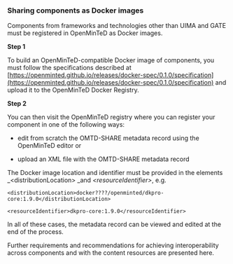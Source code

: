 ### Sharing components as Docker images



Components from frameworks and technologies other than UIMA and GATE must be registered in OpenMinTeD as Docker images.



**Step 1**

To build an OpenMinTeD-compatible Docker image of components, you must follow the specifications described at [https://openminted.github.io/releases/docker-spec/0.1.0/specification](https://openminted.github.io/releases/docker-spec/0.1.0/specification) and upload it to the OpenMinTeD Docker Registry.



**Step 2**

You can then visit the OpenMinTeD registry where you can register your component in one of the following ways:

* edit from scratch the OMTD-SHARE metadata record using the OpenMinTeD editor or

* upload an XML file with the OMTD-SHARE metadata record 

The Docker image location and identifier must be provided in the elements _&lt;distributionLocation&gt; _and _&lt;resourceIdentifier&gt;_, e.g.

`<distributionLocation>docker????/openminted/dkpro-core:1.9.0</distributionLocation>`

`<resourceIdentifier>dkpro-core:1.9.0</resourceIdentifier>`

In all of these cases, the metadata record can be viewed and edited at the end of the process.

Further requirements and recommendations for achieving interoperability across components and with the content resources are presented here.  


